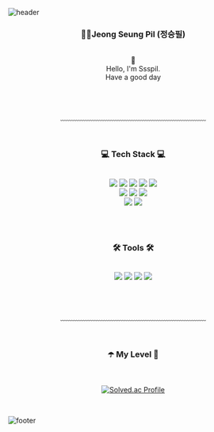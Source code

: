 ![header](https://capsule-render.vercel.app/api?type=waving&&color=gradient&height=100&section=header&fontSize=90)

<div align = "center">

<h3>🧑‍💻Jeong Seung Pil (정승필)</h3><br/>
🎁<br>
Hello, I'm Ssspil.<br/>
Have a good day

<br/><br/>

﹏﹏﹏﹏﹏﹏﹏﹏﹏﹏﹏﹏﹏﹏﹏﹏﹏﹏﹏﹏﹏

<br/>
 
 <!------기술 영역 시작--------------------------------------------------------------------------------------------->
<h3>💻 Tech Stack 💻</h3>
 
<br/>

<img src="https://img.shields.io/badge/HTML5-E34F26?style=flate&logo=HTML5&logoColor=white"/>
<img src="https://img.shields.io/badge/CSS3-1572B6?style=flat&logo=CSS3&logoColor=white)"/>
<img src="https://img.shields.io/badge/JavaScript-F7DF1E?style=flat&logo=JavaScript&logoColor=white"/> 
<img src="https://img.shields.io/badge/jquery-0769AD?style=flat&logo=jquery&logoColor=white">
<img src="https://img.shields.io/badge/bootstrap-7952B3?style=flat&logo=bootstrap&logoColor=white">
<br>
<img src="https://img.shields.io/badge/java-007396?style=flat&logo=java&logoColor=white">
<img src="https://img.shields.io/badge/Spring-6DB33F?style=flat&logo=Spring&logoColor=white">
<img src="https://img.shields.io/badge/Node.js-339933?style=flat&logo=Node.js&logoColor=white">
<br>
<img src="https://img.shields.io/badge/oracle-F80000?style=flat&logo=oracle&logoColor=white">
<img src="https://img.shields.io/badge/PostgreSQL-4169E1?style=flat&logo=PostgreSQL&logoColor=white">


<br>

 

<!--------기술 영역 끝------------------------------------------------------------------------------------------->

<br/><br/>

 <!---------툴 영역 시작------------------------------------------------------------------------------------------>
<h3>🛠️ Tools 🛠️</h3>
 
<br/>

 <img src="https://img.shields.io/badge/Visual Studio Code-007ACC?style=flat&logo=Visual Studio Code&logoColor=white"/> 
 <img src="https://img.shields.io/badge/GitHub-181717?style=flat&logo=GitHub&logoColor=white"/>
 <img src="https://img.shields.io/badge/Eclipse IDE-2C2255?style=flat&logo=Eclipse IDE&logoColor=white"/>
 <img src="https://img.shields.io/badge/IntelliJ IDEA-000000.svg?style=flat-squares&logo=intellij-idea&logoColor=white">

<!----------툴 영역 끝------------------------------------------------------------------------------->

<br/><br/>

﹏﹏﹏﹏﹏﹏﹏﹏﹏﹏﹏﹏﹏﹏﹏﹏﹏﹏﹏﹏﹏

<br/>

<h3>☂️ My Level 🌈</h3>

<br>

[![Solved.ac Profile](http://mazassumnida.wtf/api/v2/generate_badge?boj=aox)](https://solved.ac/aox/)


</div>

<br/>

![footer](https://capsule-render.vercel.app/api?type=waving&&color=gradient&height=100&section=footer&fontSize=90)

